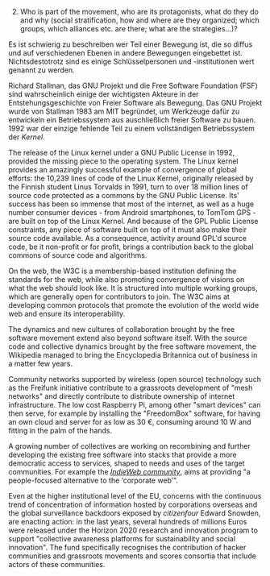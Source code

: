 2. Who is part of the movement, who are its protagonists, what do they do and why (social stratification, how and where are they organized; which groups, which alliances etc. are there; what are the strategies...)?

Es ist schwierig zu beschreiben wer Teil einer Bewegung ist, die so diffus und auf verschiedenen Ebenen in andere Bewegungen eingebettet ist. Nichtsdestotrotz sind es einige Schlüsselpersonen und -institutionen wert genannt zu werden.

Richard Stallman, das GNU Projekt und die Free Software Foundation (FSF) sind wahrscheinlich einige der wichtigsten Akteure in der Entstehungsgeschichte von Freier Software als Bewegung. Das GNU Projekt wurde von Stallman 1983 am MIT begründet, um Werkzeuge dafür zu entwickeln ein Betriebssystem aus auschließlich freier Software zu bauen. 1992 war der einzige fehlende Teil zu einem vollständigen Betriebssystem der *Kernel*.

The release of the Linux kernel under a GNU Public License in 1992, provided the missing piece to the operating system. The Linux kernel provides an amazingly successful example of convergence of global efforts: the 10,239 lines of code of the Linux Kernel, originally released by the Finnish student Linus Torvalds in 1991, turn to over 18 million lines of source code protected as a commons by the GNU Public License. Its' success has been so immense that most of the internet, as well as a huge number consumer devices - from Android smartphones, to TomTom GPS - are built on top of the Linux Kernel. And because of the GPL Public License constraints, any piece of software built on top of it must also make their source code available. As a consequence, activity around GPL'd source code, be it non-profit or for profit, brings a contribution back to the global commons of source code and algorithms.

On the web, the W3C is a membership-based institution defining the standards for the web, while also promoting convergence of visions on what the web should look like. It is structured into multiple working groups, which are generally open for contributors to join.  The W3C aims at developing common protocols that promote the evolution of the world wide web and ensure its interoperability.

The dynamics and new cultures of collaboration brought by the free software movement extend also beyond software itself. With the source code and collective dynamics brought by the free software movement, the Wikipedia managed to bring the Encyclopedia Britannica out of business in a matter few years.

Community networks supported by wireless (open source) technology such as the Freifunk initiative contribute to a grassroots development of "mesh networks" and directly contribute to distribute ownership of internet infrastructure. The low cost Raspberry Pi, among other "smart devices" can then serve, for example by installing the "FreedomBox" software, for having an own cloud and server for as low as 30 €, consuming around 10 W and fitting in the palm of the hands.

A growing number of collectives are working on recombining and further developing the existing free software into stacks that provide a more democratic access to services, shaped to needs and uses of the target communities. For example the *[IndieWeb community](https://indiewebcamp.com/)*, aims at providing "a people-focused alternative to the ‘corporate web’".

Even at the higher institutional level of the EU, concerns with the continuous trend of concentration of information hosted by corporations overseas and the global surveillance backdoors exposed by *citizenfour* Edward Snowden, are enacting action: in the last years, several hundreds of millions Euros were released under the Horizon 2020 research and innovation program to support "collective awareness platforms for sustainability and social innovation". The fund specifically recognises the contribution of hacker communities and grassroots movements and scores consortia that include actors of these communities.
